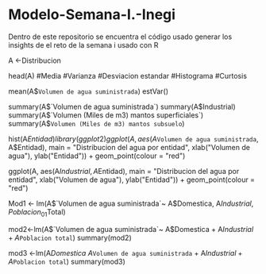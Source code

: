 # Modelo-Semana-I.-Inegi
Dentro de este repositorio se encuentra el código usado generar los insights de el reto de la semana i usado con R

A <-Distribucion

head(A)
#Media
#Varianza 
#Desviacion estandar 
#Histograma 
#Curtosis 

mean(A$`Volumen de agua suministrada`)
estVar()

summary(A$`Volumen de agua suministrada`)
summary(A$Industrial)
summary(A$`Volumen (Miles de m3) mantos superficiales`)
summary(A$`Volumen (Miles de m3) mantos subsuelo`)

hist(A$Entidad)
library(ggplot2)
ggplot(A, aes(A$`Volumen de agua suministrada`, A$Entidad),
       main = "Distribucion del agua por entidad", xlab("Volumen de agua"), ylab("Entidad")) + geom_point(colour = "red")

ggplot(A, aes(A$Industrial, A$Entidad),
       main = "Distribucion del agua por entidad", xlab("Volumen de agua"), ylab("Entidad")) + geom_point(colour = "red")

Mod1 <- lm(A$`Volumen de agua suministrada`~ A$Domestica, A$Industrial, Poblacion_01$Total)

mod2<-lm(A$`Volumen de agua suministrada`~ A$Domestica + A$Industrial + A$`Poblacion total`)
summary(mod2)

mod3 <-lm(A$Domestica ~A$`Volumen de agua suministrada` + A$Industrial  + A$`Poblacion total`)
summary(mod3)
